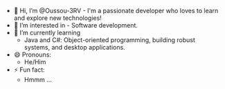- 👋 Hi, I’m @Oussou-3RV
      - I'm a passionate developer who loves to learn and explore new technologies! 
- 👀 I’m interested in
       - Software development.
- 🌱 I’m currently learning
     - Java and C#: Object-oriented programming, building robust systems, and desktop applications.  
- 😄 Pronouns:
    - He/Him 
- ⚡ Fun fact:
    - Hmmm ...

<!---
Oussou-3RV/Oussou-3RV is a ✨ special ✨ repository because its `README.md` (this file) appears on your GitHub profile.
You can click the Preview link to take a look at your changes.
--->
